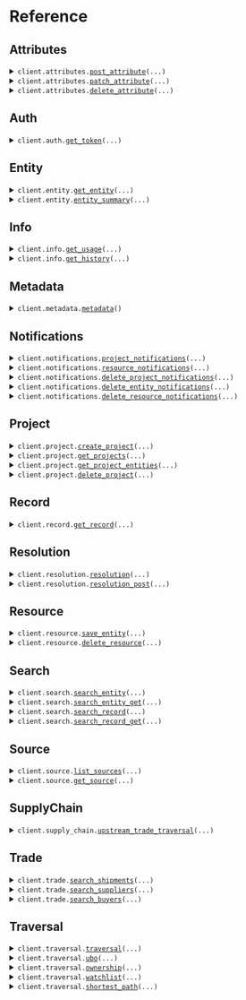 # Reference
## Attributes
<details><summary><code>client.attributes.<a href="src/sayari/attributes/client.py">post_attribute</a>(...)</code></summary>
<dl>
<dd>

#### 📝 Description

<dl>
<dd>

<dl>
<dd>

<Warning>This endpoint is in beta and is subject to change. It is provided for early access and testing purposes only.</Warning> Adds a new Attribute
</dd>
</dl>
</dd>
</dl>

#### 🔌 Usage

<dl>
<dd>

<dl>
<dd>

```python
from sayari import Sayari
from sayari.attributes import AddAttribute

client = Sayari(
    client_id="YOUR_CLIENT_ID",
    client_secret="YOUR_CLIENT_SECRET",
)
client.attributes.post_attribute(
    request=AddAttribute(
        entity="zq04axX2dLn9tE6W6Q8Qhg",
        type="address",
        value={
            "street1": "1600 Pennsylvania Avenue NW",
            "city": "Washington DC",
            "state": "Washington DC",
            "postalCode": "20500",
            "country": "US",
        },
        to_date="2024-04-30",
        from_date="2024-01-01",
        date="2024-02-15",
    ),
)

```
</dd>
</dl>
</dd>
</dl>

#### ⚙️ Parameters

<dl>
<dd>

<dl>
<dd>

**request:** `AddAttribute` 
    
</dd>
</dl>

<dl>
<dd>

**request_options:** `typing.Optional[RequestOptions]` — Request-specific configuration.
    
</dd>
</dl>
</dd>
</dl>


</dd>
</dl>
</details>

<details><summary><code>client.attributes.<a href="src/sayari/attributes/client.py">patch_attribute</a>(...)</code></summary>
<dl>
<dd>

#### 📝 Description

<dl>
<dd>

<dl>
<dd>

<Warning>This endpoint is in beta and is subject to change. It is provided for early access and testing purposes only.</Warning> Updates an existing Attribute
</dd>
</dl>
</dd>
</dl>

#### 🔌 Usage

<dl>
<dd>

<dl>
<dd>

```python
from sayari import Sayari
from sayari.attributes import UpdateAttribute

client = Sayari(
    client_id="YOUR_CLIENT_ID",
    client_secret="YOUR_CLIENT_SECRET",
)
client.attributes.patch_attribute(
    attribute_id="enEwNGF4WDJkTG45dEU2VzZROFFoZ3xhZGRyZXNzfDBwbEVCMHxVNzhzN21yOUVFTThIZ3pwREM3UDFB",
    request=UpdateAttribute(
        value={
            "street1": "1600 Pennsylvania Avenue NW",
            "city": "Washington DC",
            "state": "Washington DC",
            "postalCode": "20500",
            "country": "US",
        },
        to_date="2024-04-30",
        from_date="2024-01-01",
        date="2024-02-15",
    ),
)

```
</dd>
</dl>
</dd>
</dl>

#### ⚙️ Parameters

<dl>
<dd>

<dl>
<dd>

**attribute_id:** `str` 
    
</dd>
</dl>

<dl>
<dd>

**request:** `UpdateAttribute` 
    
</dd>
</dl>

<dl>
<dd>

**request_options:** `typing.Optional[RequestOptions]` — Request-specific configuration.
    
</dd>
</dl>
</dd>
</dl>


</dd>
</dl>
</details>

<details><summary><code>client.attributes.<a href="src/sayari/attributes/client.py">delete_attribute</a>(...)</code></summary>
<dl>
<dd>

#### 📝 Description

<dl>
<dd>

<dl>
<dd>

<Warning>This endpoint is in beta and is subject to change. It is provided for early access and testing purposes only.</Warning> Delete an existing Attribute
</dd>
</dl>
</dd>
</dl>

#### 🔌 Usage

<dl>
<dd>

<dl>
<dd>

```python
from sayari import Sayari

client = Sayari(
    client_id="YOUR_CLIENT_ID",
    client_secret="YOUR_CLIENT_SECRET",
)
client.attributes.delete_attribute(
    attribute_id="enEwNGF4WDJkTG45dEU2VzZROFFoZ3xhZGRyZXNzfDBwbEVCMHxVNzhzN21yOUVFTThIZ3pwREM3UDFB",
)

```
</dd>
</dl>
</dd>
</dl>

#### ⚙️ Parameters

<dl>
<dd>

<dl>
<dd>

**attribute_id:** `str` 
    
</dd>
</dl>

<dl>
<dd>

**request_options:** `typing.Optional[RequestOptions]` — Request-specific configuration.
    
</dd>
</dl>
</dd>
</dl>


</dd>
</dl>
</details>

## Auth
<details><summary><code>client.auth.<a href="src/sayari/auth/client.py">get_token</a>(...)</code></summary>
<dl>
<dd>

#### 📝 Description

<dl>
<dd>

<dl>
<dd>

Hit the auth endpoint to get a bearer token
</dd>
</dl>
</dd>
</dl>

#### 🔌 Usage

<dl>
<dd>

<dl>
<dd>

```python
from sayari import Sayari

client = Sayari(
    client_id="YOUR_CLIENT_ID",
    client_secret="YOUR_CLIENT_SECRET",
)
client.auth.get_token(
    client_id="your client_id here",
    client_secret="your client_secret here",
)

```
</dd>
</dl>
</dd>
</dl>

#### ⚙️ Parameters

<dl>
<dd>

<dl>
<dd>

**client_id:** `str` 
    
</dd>
</dl>

<dl>
<dd>

**client_secret:** `str` 
    
</dd>
</dl>

<dl>
<dd>

**request_options:** `typing.Optional[RequestOptions]` — Request-specific configuration.
    
</dd>
</dl>
</dd>
</dl>


</dd>
</dl>
</details>

## Entity
<details><summary><code>client.entity.<a href="src/sayari/entity/client.py">get_entity</a>(...)</code></summary>
<dl>
<dd>

#### 📝 Description

<dl>
<dd>

<dl>
<dd>

Retrieve an entity from the database based on the ID
</dd>
</dl>
</dd>
</dl>

#### 🔌 Usage

<dl>
<dd>

<dl>
<dd>

```python
from sayari import Sayari

client = Sayari(
    client_id="YOUR_CLIENT_ID",
    client_secret="YOUR_CLIENT_SECRET",
)
client.entity.get_entity(
    id="mGq1lpuqKssNWTjIokuPeA",
    attributes_name_limit=1,
    attributes_address_limit=1,
    attributes_country_limit=1,
    attributes_additional_information_limit=1,
    attributes_business_purpose_limit=1,
    attributes_company_type_limit=1,
    attributes_identifier_limit=1,
    attributes_status_limit=1,
    relationships_limit=1,
    possibly_same_as_limit=1,
    referenced_by_limit=1,
)

```
</dd>
</dl>
</dd>
</dl>

#### ⚙️ Parameters

<dl>
<dd>

<dl>
<dd>

**id:** `str` — Unique identifier of the entity
    
</dd>
</dl>

<dl>
<dd>

**attributes_additional_information_next:** `typing.Optional[str]` — The pagination token for the next page of attribute `additional_information`.
    
</dd>
</dl>

<dl>
<dd>

**attributes_additional_information_prev:** `typing.Optional[str]` — The pagination token for the previous page of attribute `additional_information`.
    
</dd>
</dl>

<dl>
<dd>

**attributes_additional_information_limit:** `typing.Optional[int]` — Limit total values returned for attribute `additional_information`. Defaults to 100.
    
</dd>
</dl>

<dl>
<dd>

**attributes_address_next:** `typing.Optional[str]` — The pagination token for the next page of attribute `address`.
    
</dd>
</dl>

<dl>
<dd>

**attributes_address_prev:** `typing.Optional[str]` — The pagination token for the previous page of attribute `address`.
    
</dd>
</dl>

<dl>
<dd>

**attributes_address_limit:** `typing.Optional[int]` — Limit total values returned for attribute `address`. Defaults to 100.
    
</dd>
</dl>

<dl>
<dd>

**attributes_business_purpose_next:** `typing.Optional[str]` — The pagination token for the next page of attribute `business_purpose`.
    
</dd>
</dl>

<dl>
<dd>

**attributes_business_purpose_prev:** `typing.Optional[str]` — The pagination token for the previous page of attribute `business_purpose`.
    
</dd>
</dl>

<dl>
<dd>

**attributes_business_purpose_limit:** `typing.Optional[int]` — Limit total values returned for attribute `business_purpose`. Defaults to 100.
    
</dd>
</dl>

<dl>
<dd>

**attributes_company_type_next:** `typing.Optional[str]` — The pagination token for the next page of attribute `company_type`.
    
</dd>
</dl>

<dl>
<dd>

**attributes_company_type_prev:** `typing.Optional[str]` — The pagination token for the previous page of attribute `company_type`.
    
</dd>
</dl>

<dl>
<dd>

**attributes_company_type_limit:** `typing.Optional[int]` — Limit total values returned for attribute `company_type`. Defaults to 100.
    
</dd>
</dl>

<dl>
<dd>

**attributes_country_next:** `typing.Optional[str]` — The pagination token for the next page of attribute `country`.
    
</dd>
</dl>

<dl>
<dd>

**attributes_country_prev:** `typing.Optional[str]` — The pagination token for the previous page of attribute `country`.
    
</dd>
</dl>

<dl>
<dd>

**attributes_country_limit:** `typing.Optional[int]` — Limit total values returned for attribute `country`. Defaults to 100.
    
</dd>
</dl>

<dl>
<dd>

**attributes_identifier_next:** `typing.Optional[str]` — The pagination token for the next page of attribute `identifier`.
    
</dd>
</dl>

<dl>
<dd>

**attributes_identifier_prev:** `typing.Optional[str]` — The pagination token for the previous page of attribute `identifier`.
    
</dd>
</dl>

<dl>
<dd>

**attributes_identifier_limit:** `typing.Optional[int]` — Limit total values returned for attribute `identifier`. Defaults to 100.
    
</dd>
</dl>

<dl>
<dd>

**attributes_name_next:** `typing.Optional[str]` — The pagination token for the next page of attribute `name`.
    
</dd>
</dl>

<dl>
<dd>

**attributes_name_prev:** `typing.Optional[str]` — The pagination token for the previous page of attribute `name`.
    
</dd>
</dl>

<dl>
<dd>

**attributes_name_limit:** `typing.Optional[int]` — Limit total values returned for attribute `name`. Defaults to 100.
    
</dd>
</dl>

<dl>
<dd>

**attributes_status_next:** `typing.Optional[str]` — The pagination token for the next page of attribute `status`.
    
</dd>
</dl>

<dl>
<dd>

**attributes_status_prev:** `typing.Optional[str]` — The pagination token for the previous page of attribute `status`.
    
</dd>
</dl>

<dl>
<dd>

**attributes_status_limit:** `typing.Optional[int]` — Limit total values returned for attribute `status`. Defaults to 100.
    
</dd>
</dl>

<dl>
<dd>

**relationships_next:** `typing.Optional[str]` — The pagination token for the next page of relationship results
    
</dd>
</dl>

<dl>
<dd>

**relationships_prev:** `typing.Optional[str]` — The pagination token for the previous page of relationship results
    
</dd>
</dl>

<dl>
<dd>

**relationships_limit:** `typing.Optional[int]` — Limit total relationship values. Defaults to 50.
    
</dd>
</dl>

<dl>
<dd>

**relationships_type:** `typing.Optional[Relationships]` — Filter relationships to [relationship type](/sayari-library/ontology/relationships), e.g. director_of or has_shareholder
    
</dd>
</dl>

<dl>
<dd>

**relationships_sort:** `typing.Optional[str]` — Sorts relationships by As Of date or Shareholder percentage, e.g. date or -shares
    
</dd>
</dl>

<dl>
<dd>

**relationships_start_date:** `typing.Optional[dt.date]` — Filters relationships to after a date
    
</dd>
</dl>

<dl>
<dd>

**relationships_end_date:** `typing.Optional[dt.date]` — Filters relationships to before a date
    
</dd>
</dl>

<dl>
<dd>

**relationships_min_shares:** `typing.Optional[int]` — Filters relationships to greater than or equal to a Shareholder percentage
    
</dd>
</dl>

<dl>
<dd>

**relationships_country:** `typing.Optional[typing.Union[Country, typing.Sequence[Country]]]` — Filters relationships to a list of [countries](/sayari-library/ontology/enumerated-types#country)
    
</dd>
</dl>

<dl>
<dd>

**relationships_arrival_country:** `typing.Optional[typing.Union[Country, typing.Sequence[Country]]]` — Filters shipment relationships to a list of arrival [countries](/sayari-library/ontology/enumerated-types#country)
    
</dd>
</dl>

<dl>
<dd>

**relationships_arrival_state:** `typing.Optional[str]` — Filters shipment relationships to an arrival state
    
</dd>
</dl>

<dl>
<dd>

**relationships_arrival_city:** `typing.Optional[str]` — Filters shipment relationships to an arrival city
    
</dd>
</dl>

<dl>
<dd>

**relationships_departure_country:** `typing.Optional[typing.Union[Country, typing.Sequence[Country]]]` — Filters shipment relationships to a list of departure [countries](/sayari-library/ontology/enumerated-types#country)
    
</dd>
</dl>

<dl>
<dd>

**relationships_departure_state:** `typing.Optional[str]` — Filters shipment relationships to a departure state
    
</dd>
</dl>

<dl>
<dd>

**relationships_departure_city:** `typing.Optional[str]` — Filters shipment relationships to a departure city
    
</dd>
</dl>

<dl>
<dd>

**relationships_partner_name:** `typing.Optional[str]` — Filters shipment relationships to a trade partner name
    
</dd>
</dl>

<dl>
<dd>

**relationships_partner_risk:** `typing.Optional[typing.Union[Risk, typing.Sequence[Risk]]]` — Filters shipment relationships to a trade partner [risk tag](/sayari-library/ontology/enumerated-types#tag)
    
</dd>
</dl>

<dl>
<dd>

**relationships_hs_code:** `typing.Optional[str]` — Filters shipment relationships to an HS code
    
</dd>
</dl>

<dl>
<dd>

**possibly_same_as_next:** `typing.Optional[str]` — The pagination token for the next page of possibly same entities.
    
</dd>
</dl>

<dl>
<dd>

**possibly_same_as_prev:** `typing.Optional[str]` — The pagination token for the previous page of possibly same entities.
    
</dd>
</dl>

<dl>
<dd>

**possibly_same_as_limit:** `typing.Optional[int]` — Limit total possibly same as entities. Defaults to 100.
    
</dd>
</dl>

<dl>
<dd>

**referenced_by_next:** `typing.Optional[str]` — The pagination token for the next page of the entity's referencing records
    
</dd>
</dl>

<dl>
<dd>

**referenced_by_prev:** `typing.Optional[str]` — The pagination token for the previous page of the entity's referencing records
    
</dd>
</dl>

<dl>
<dd>

**referenced_by_limit:** `typing.Optional[int]` — Limit totals values returned for entity's referencing records. Defaults to 100.
    
</dd>
</dl>

<dl>
<dd>

**request_options:** `typing.Optional[RequestOptions]` — Request-specific configuration.
    
</dd>
</dl>
</dd>
</dl>


</dd>
</dl>
</details>

<details><summary><code>client.entity.<a href="src/sayari/entity/client.py">entity_summary</a>(...)</code></summary>
<dl>
<dd>

#### 📝 Description

<dl>
<dd>

<dl>
<dd>

The Entity Summary endpoint returns a smaller entity payload
</dd>
</dl>
</dd>
</dl>

#### 🔌 Usage

<dl>
<dd>

<dl>
<dd>

```python
from sayari import Sayari

client = Sayari(
    client_id="YOUR_CLIENT_ID",
    client_secret="YOUR_CLIENT_SECRET",
)
client.entity.entity_summary(
    id="mGq1lpuqKssNWTjIokuPeA",
)

```
</dd>
</dl>
</dd>
</dl>

#### ⚙️ Parameters

<dl>
<dd>

<dl>
<dd>

**id:** `str` — Unique identifier of the entity
    
</dd>
</dl>

<dl>
<dd>

**request_options:** `typing.Optional[RequestOptions]` — Request-specific configuration.
    
</dd>
</dl>
</dd>
</dl>


</dd>
</dl>
</details>

## Info
<details><summary><code>client.info.<a href="src/sayari/info/client.py">get_usage</a>(...)</code></summary>
<dl>
<dd>

#### 📝 Description

<dl>
<dd>

<dl>
<dd>

The usage endpoint provides a simple interface to retrieve information on usage made by your API account. This includes both views per API path and credits consumed. The time period for the usage query is also specified in the response and whether or not this includes total usage.
</dd>
</dl>
</dd>
</dl>

#### 🔌 Usage

<dl>
<dd>

<dl>
<dd>

```python
import datetime

from sayari import Sayari

client = Sayari(
    client_id="YOUR_CLIENT_ID",
    client_secret="YOUR_CLIENT_SECRET",
)
client.info.get_usage(
    from_=datetime.date.fromisoformat(
        "2023-01-15",
    ),
    to=datetime.date.fromisoformat(
        "2023-01-15",
    ),
)

```
</dd>
</dl>
</dd>
</dl>

#### ⚙️ Parameters

<dl>
<dd>

<dl>
<dd>

**from_:** `typing.Optional[dt.date]` — An ISO 8601 encoded date string indicating the starting time period to obtain usage stats. In the format YYYY-MM-DD
    
</dd>
</dl>

<dl>
<dd>

**to:** `typing.Optional[dt.date]` — An ISO 8601 encoded date string indicating the ending time period to obtain usage stats. In the format YYYY-MM-DD
    
</dd>
</dl>

<dl>
<dd>

**request_options:** `typing.Optional[RequestOptions]` — Request-specific configuration.
    
</dd>
</dl>
</dd>
</dl>


</dd>
</dl>
</details>

<details><summary><code>client.info.<a href="src/sayari/info/client.py">get_history</a>(...)</code></summary>
<dl>
<dd>

#### 📝 Description

<dl>
<dd>

<dl>
<dd>

The history endpoint return a user's event history.
</dd>
</dl>
</dd>
</dl>

#### 🔌 Usage

<dl>
<dd>

<dl>
<dd>

```python
import datetime

from sayari import Sayari

client = Sayari(
    client_id="YOUR_CLIENT_ID",
    client_secret="YOUR_CLIENT_SECRET",
)
client.info.get_history(
    events="string",
    from_=datetime.date.fromisoformat(
        "2023-01-15",
    ),
    to=datetime.date.fromisoformat(
        "2023-01-15",
    ),
    size=1,
    token="string",
)

```
</dd>
</dl>
</dd>
</dl>

#### ⚙️ Parameters

<dl>
<dd>

<dl>
<dd>

**events:** `typing.Optional[typing.Union[str, typing.Sequence[str]]]` — The type of events to filter on.
    
</dd>
</dl>

<dl>
<dd>

**from_:** `typing.Optional[dt.date]` — An ISO 8601 encoded date string indicating the starting time period for the events. In the format YYYY-MM-DD
    
</dd>
</dl>

<dl>
<dd>

**to:** `typing.Optional[dt.date]` — An ISO 8601 encoded date string indicating the ending time period for the events. In the format YYYY-MM-DD
    
</dd>
</dl>

<dl>
<dd>

**size:** `typing.Optional[int]` — Size to limit number of events returned
    
</dd>
</dl>

<dl>
<dd>

**token:** `typing.Optional[str]` — Pagination token to retrieve the next page of results
    
</dd>
</dl>

<dl>
<dd>

**request_options:** `typing.Optional[RequestOptions]` — Request-specific configuration.
    
</dd>
</dl>
</dd>
</dl>


</dd>
</dl>
</details>

## Metadata
<details><summary><code>client.metadata.<a href="src/sayari/metadata/client.py">metadata</a>()</code></summary>
<dl>
<dd>

#### 📝 Description

<dl>
<dd>

<dl>
<dd>

Get metadta about the api, both its versions, which releases are present, and the identity of the authenticated user.
</dd>
</dl>
</dd>
</dl>

#### 🔌 Usage

<dl>
<dd>

<dl>
<dd>

```python
from sayari import Sayari

client = Sayari(
    client_id="YOUR_CLIENT_ID",
    client_secret="YOUR_CLIENT_SECRET",
)
client.metadata.metadata()

```
</dd>
</dl>
</dd>
</dl>

#### ⚙️ Parameters

<dl>
<dd>

<dl>
<dd>

**request_options:** `typing.Optional[RequestOptions]` — Request-specific configuration.
    
</dd>
</dl>
</dd>
</dl>


</dd>
</dl>
</details>

## Notifications
<details><summary><code>client.notifications.<a href="src/sayari/notifications/client.py">project_notifications</a>(...)</code></summary>
<dl>
<dd>

#### 📝 Description

<dl>
<dd>

<dl>
<dd>

<Warning>This endpoint is in beta and is subject to change. It is provided for early access and testing purposes only.</Warning> The Project Notifications endpoint returns a list of notifications on all entities saved to a project.
</dd>
</dl>
</dd>
</dl>

#### 🔌 Usage

<dl>
<dd>

<dl>
<dd>

```python
from sayari import Sayari

client = Sayari(
    client_id="YOUR_CLIENT_ID",
    client_secret="YOUR_CLIENT_SECRET",
)
client.notifications.project_notifications(
    id="0oZnoG",
    limit=20,
    sort="-date",
)

```
</dd>
</dl>
</dd>
</dl>

#### ⚙️ Parameters

<dl>
<dd>

<dl>
<dd>

**id:** `str` — Unique identifier of the project
    
</dd>
</dl>

<dl>
<dd>

**limit:** `typing.Optional[int]` — Limit total notifications in the response. Defaults to 100.
    
</dd>
</dl>

<dl>
<dd>

**offset:** `typing.Optional[int]` — Offset which notifications are returned. Defaults to 0.
    
</dd>
</dl>

<dl>
<dd>

**sort:** `typing.Optional[NotificationsSortField]` 
    
</dd>
</dl>

<dl>
<dd>

**request_options:** `typing.Optional[RequestOptions]` — Request-specific configuration.
    
</dd>
</dl>
</dd>
</dl>


</dd>
</dl>
</details>

<details><summary><code>client.notifications.<a href="src/sayari/notifications/client.py">resource_notifications</a>(...)</code></summary>
<dl>
<dd>

#### 📝 Description

<dl>
<dd>

<dl>
<dd>

<Warning>This endpoint is in beta and is subject to change. It is provided for early access and testing purposes only.</Warning> The Resource Notifications endpoint returns a list of notifications for a saved entity.
</dd>
</dl>
</dd>
</dl>

#### 🔌 Usage

<dl>
<dd>

<dl>
<dd>

```python
from sayari import Sayari

client = Sayari(
    client_id="YOUR_CLIENT_ID",
    client_secret="YOUR_CLIENT_SECRET",
)
client.notifications.resource_notifications(
    id="03ePyj",
    limit=20,
)

```
</dd>
</dl>
</dd>
</dl>

#### ⚙️ Parameters

<dl>
<dd>

<dl>
<dd>

**id:** `str` — Unique identifier of the resource
    
</dd>
</dl>

<dl>
<dd>

**limit:** `typing.Optional[int]` — Limit total notifications in the response. Defaults to 100.
    
</dd>
</dl>

<dl>
<dd>

**offset:** `typing.Optional[int]` — Offset which notifications are returned. Defaults to 0.
    
</dd>
</dl>

<dl>
<dd>

**request_options:** `typing.Optional[RequestOptions]` — Request-specific configuration.
    
</dd>
</dl>
</dd>
</dl>


</dd>
</dl>
</details>

<details><summary><code>client.notifications.<a href="src/sayari/notifications/client.py">delete_project_notifications</a>(...)</code></summary>
<dl>
<dd>

#### 📝 Description

<dl>
<dd>

<dl>
<dd>

Deletes all notifications from a project.
</dd>
</dl>
</dd>
</dl>

#### 🔌 Usage

<dl>
<dd>

<dl>
<dd>

```python
from sayari import Sayari

client = Sayari(
    client_id="YOUR_CLIENT_ID",
    client_secret="YOUR_CLIENT_SECRET",
)
client.notifications.delete_project_notifications(
    project_id="YWmNKV",
)

```
</dd>
</dl>
</dd>
</dl>

#### ⚙️ Parameters

<dl>
<dd>

<dl>
<dd>

**project_id:** `str` 
    
</dd>
</dl>

<dl>
<dd>

**request_options:** `typing.Optional[RequestOptions]` — Request-specific configuration.
    
</dd>
</dl>
</dd>
</dl>


</dd>
</dl>
</details>

<details><summary><code>client.notifications.<a href="src/sayari/notifications/client.py">delete_entity_notifications</a>(...)</code></summary>
<dl>
<dd>

#### 📝 Description

<dl>
<dd>

<dl>
<dd>

Deletes notifications for saved resources of an entity.
</dd>
</dl>
</dd>
</dl>

#### 🔌 Usage

<dl>
<dd>

<dl>
<dd>

```python
from sayari import Sayari

client = Sayari(
    client_id="YOUR_CLIENT_ID",
    client_secret="YOUR_CLIENT_SECRET",
)
client.notifications.delete_entity_notifications(
    entity_id="N0xLDy4wcud-M1ZtwdsvRA",
)

```
</dd>
</dl>
</dd>
</dl>

#### ⚙️ Parameters

<dl>
<dd>

<dl>
<dd>

**entity_id:** `str` 
    
</dd>
</dl>

<dl>
<dd>

**request_options:** `typing.Optional[RequestOptions]` — Request-specific configuration.
    
</dd>
</dl>
</dd>
</dl>


</dd>
</dl>
</details>

<details><summary><code>client.notifications.<a href="src/sayari/notifications/client.py">delete_resource_notifications</a>(...)</code></summary>
<dl>
<dd>

#### 📝 Description

<dl>
<dd>

<dl>
<dd>

Deletes notifications for a saved resource.
</dd>
</dl>
</dd>
</dl>

#### 🔌 Usage

<dl>
<dd>

<dl>
<dd>

```python
from sayari import Sayari

client = Sayari(
    client_id="YOUR_CLIENT_ID",
    client_secret="YOUR_CLIENT_SECRET",
)
client.notifications.delete_resource_notifications(
    resource_id="oGxxqG",
)

```
</dd>
</dl>
</dd>
</dl>

#### ⚙️ Parameters

<dl>
<dd>

<dl>
<dd>

**resource_id:** `str` 
    
</dd>
</dl>

<dl>
<dd>

**request_options:** `typing.Optional[RequestOptions]` — Request-specific configuration.
    
</dd>
</dl>
</dd>
</dl>


</dd>
</dl>
</details>

## Project
<details><summary><code>client.project.<a href="src/sayari/project/client.py">create_project</a>(...)</code></summary>
<dl>
<dd>

#### 📝 Description

<dl>
<dd>

<dl>
<dd>

<Warning>This endpoint is in beta and is subject to change. It is provided for early access and testing purposes only.</Warning> Create a new project.
</dd>
</dl>
</dd>
</dl>

#### 🔌 Usage

<dl>
<dd>

<dl>
<dd>

```python
from sayari import Sayari
from sayari.project import CreateProjectRequest

client = Sayari(
    client_id="YOUR_CLIENT_ID",
    client_secret="YOUR_CLIENT_SECRET",
)
client.project.create_project(
    request=CreateProjectRequest(
        label="Project Alpha",
    ),
)

```
</dd>
</dl>
</dd>
</dl>

#### ⚙️ Parameters

<dl>
<dd>

<dl>
<dd>

**request:** `CreateProjectRequest` 
    
</dd>
</dl>

<dl>
<dd>

**request_options:** `typing.Optional[RequestOptions]` — Request-specific configuration.
    
</dd>
</dl>
</dd>
</dl>


</dd>
</dl>
</details>

<details><summary><code>client.project.<a href="src/sayari/project/client.py">get_projects</a>(...)</code></summary>
<dl>
<dd>

#### 📝 Description

<dl>
<dd>

<dl>
<dd>

<Warning>This endpoint is in beta and is subject to change. It is provided for early access and testing purposes only.</Warning> Retrieve a list of projects including upload progress info.
</dd>
</dl>
</dd>
</dl>

#### 🔌 Usage

<dl>
<dd>

<dl>
<dd>

```python
from sayari import Sayari

client = Sayari(
    client_id="YOUR_CLIENT_ID",
    client_secret="YOUR_CLIENT_SECRET",
)
client.project.get_projects(
    archived=True,
    limit=5,
)

```
</dd>
</dl>
</dd>
</dl>

#### ⚙️ Parameters

<dl>
<dd>

<dl>
<dd>

**next:** `typing.Optional[str]` — The pagination token for the next page of projects.
    
</dd>
</dl>

<dl>
<dd>

**prev:** `typing.Optional[str]` — The pagination token for the previous page of projects.
    
</dd>
</dl>

<dl>
<dd>

**limit:** `typing.Optional[int]` — Limit total values returned for projects. Defaults to 100. Max 100.
    
</dd>
</dl>

<dl>
<dd>

**archived:** `typing.Optional[bool]` — Toggle between projects that have been archived (true) or not (false). Defaults to false.
    
</dd>
</dl>

<dl>
<dd>

**request_options:** `typing.Optional[RequestOptions]` — Request-specific configuration.
    
</dd>
</dl>
</dd>
</dl>


</dd>
</dl>
</details>

<details><summary><code>client.project.<a href="src/sayari/project/client.py">get_project_entities</a>(...)</code></summary>
<dl>
<dd>

#### 📝 Description

<dl>
<dd>

<dl>
<dd>

<Warning>This endpoint is in beta and is subject to change. It is provided for early access and testing purposes only.</Warning> Retrieve a list of entities in a project.
</dd>
</dl>
</dd>
</dl>

#### 🔌 Usage

<dl>
<dd>

<dl>
<dd>

```python
from sayari import Sayari

client = Sayari(
    client_id="YOUR_CLIENT_ID",
    client_secret="YOUR_CLIENT_SECRET",
)
client.project.get_project_entities(
    id="gPq6EY",
    accept="application/json",
)

```
</dd>
</dl>
</dd>
</dl>

#### ⚙️ Parameters

<dl>
<dd>

<dl>
<dd>

**id:** `str` — The project identifier.
    
</dd>
</dl>

<dl>
<dd>

**accept:** `GetProjectEntitiesAcceptHeader` — The response format. Defaults to application/json.
    
</dd>
</dl>

<dl>
<dd>

**next:** `typing.Optional[str]` — The pagination token for the next page of entities.
    
</dd>
</dl>

<dl>
<dd>

**prev:** `typing.Optional[str]` — The pagination token for the previous page of entities.
    
</dd>
</dl>

<dl>
<dd>

**limit:** `typing.Optional[int]` — Limit total entities returned. Defaults to 1,000. Max 10,000.
    
</dd>
</dl>

<dl>
<dd>

**entity_types:** `typing.Optional[typing.Union[Entities, typing.Sequence[Entities]]]` — Only return entities of the specified [entity type(s)](/sayari-library/ontology/entities). Defaults to all types.
    
</dd>
</dl>

<dl>
<dd>

**geo_facets:** `typing.Optional[bool]` — Whether to include geo facets in the response. Defaults to false.
    
</dd>
</dl>

<dl>
<dd>

**hs_codes:** `typing.Optional[typing.Union[str, typing.Sequence[str]]]` — Only return entities with the specified HS code(s).
    
</dd>
</dl>

<dl>
<dd>

**received_hs_codes:** `typing.Optional[typing.Union[str, typing.Sequence[str]]]` — Only return entities that received the specified HS code(s).
    
</dd>
</dl>

<dl>
<dd>

**shipped_hs_codes:** `typing.Optional[typing.Union[str, typing.Sequence[str]]]` — Only return entities that shipped the specified HS code(s).
    
</dd>
</dl>

<dl>
<dd>

**combined_hs_codes:** `typing.Optional[typing.Union[str, typing.Sequence[str]]]` — Only return entities that have shipped or received the specified HS code(s).
    
</dd>
</dl>

<dl>
<dd>

**translation:** `typing.Optional[str]` — The language code to translate the entity labels to. Defaults to the user's preferred language.
    
</dd>
</dl>

<dl>
<dd>

**sort:** `typing.Optional[SortField]` 
    
</dd>
</dl>

<dl>
<dd>

**filters:** `typing.Optional[
    typing.Union[ProjectEntitiesFilter, typing.Sequence[ProjectEntitiesFilter]]
]` — Filter for entities in a project. The format is `field=value`, where the equal sign is encoded as `%3D`. Supported fields are as follows
    
</dd>
</dl>

<dl>
<dd>

**aggregations:** `typing.Optional[
    typing.Union[
        ProjectEntitiesAggsDefinition,
        typing.Sequence[ProjectEntitiesAggsDefinition],
    ]
]` — Aggregations that should be returned for entities in the project.
    
</dd>
</dl>

<dl>
<dd>

**request_options:** `typing.Optional[RequestOptions]` — Request-specific configuration.
    
</dd>
</dl>
</dd>
</dl>


</dd>
</dl>
</details>

<details><summary><code>client.project.<a href="src/sayari/project/client.py">delete_project</a>(...)</code></summary>
<dl>
<dd>

#### 📝 Description

<dl>
<dd>

<dl>
<dd>

Deletes an existing project.
</dd>
</dl>
</dd>
</dl>

#### 🔌 Usage

<dl>
<dd>

<dl>
<dd>

```python
from sayari import Sayari

client = Sayari(
    client_id="YOUR_CLIENT_ID",
    client_secret="YOUR_CLIENT_SECRET",
)
client.project.delete_project(
    project_id="Gam5qG",
)

```
</dd>
</dl>
</dd>
</dl>

#### ⚙️ Parameters

<dl>
<dd>

<dl>
<dd>

**project_id:** `str` 
    
</dd>
</dl>

<dl>
<dd>

**request_options:** `typing.Optional[RequestOptions]` — Request-specific configuration.
    
</dd>
</dl>
</dd>
</dl>


</dd>
</dl>
</details>

## Record
<details><summary><code>client.record.<a href="src/sayari/record/client.py">get_record</a>(...)</code></summary>
<dl>
<dd>

#### 📝 Description

<dl>
<dd>

<dl>
<dd>

Retrieve a record from the database based on the ID
</dd>
</dl>
</dd>
</dl>

#### 🔌 Usage

<dl>
<dd>

<dl>
<dd>

```python
from sayari import Sayari

client = Sayari(
    client_id="YOUR_CLIENT_ID",
    client_secret="YOUR_CLIENT_SECRET",
)
client.record.get_record(
    id="74cf0fc2a62f9c8f4e88f8a0b3ffcca4%2FF0000110%2F1682970471254",
)

```
</dd>
</dl>
</dd>
</dl>

#### ⚙️ Parameters

<dl>
<dd>

<dl>
<dd>

**id:** `str` — The unique identifier for a record in the database
    
</dd>
</dl>

<dl>
<dd>

**references_limit:** `typing.Optional[int]` — A limit on the number of references to be returned. Defaults to 100.
    
</dd>
</dl>

<dl>
<dd>

**references_offset:** `typing.Optional[int]` — Number of references to skip before returning response. Defaults to 0.
    
</dd>
</dl>

<dl>
<dd>

**request_options:** `typing.Optional[RequestOptions]` — Request-specific configuration.
    
</dd>
</dl>
</dd>
</dl>


</dd>
</dl>
</details>

## Resolution
<details><summary><code>client.resolution.<a href="src/sayari/resolution/client.py">resolution</a>(...)</code></summary>
<dl>
<dd>

#### 📝 Description

<dl>
<dd>

<dl>
<dd>

The resolution endpoints allow users to search for matching entities against a provided list of attributes. The endpoint is similar to the search endpoint, except it's tuned to only return the best match so the client doesn't need to do as much or any post-processing work to filter down results.
</dd>
</dl>
</dd>
</dl>

#### 🔌 Usage

<dl>
<dd>

<dl>
<dd>

```python
from sayari import Sayari

client = Sayari(
    client_id="YOUR_CLIENT_ID",
    client_secret="YOUR_CLIENT_SECRET",
)
client.resolution.resolution(
    name="Oleg Deripaska",
    country="RUS",
)

```
</dd>
</dl>
</dd>
</dl>

#### ⚙️ Parameters

<dl>
<dd>

<dl>
<dd>

**limit:** `typing.Optional[int]` — A limit on the number of objects to be returned with a range between 1 and 10 inclusive. Defaults to 10.
    
</dd>
</dl>

<dl>
<dd>

**offset:** `typing.Optional[int]` — Number of results to skip before returning response. Defaults to 0.
    
</dd>
</dl>

<dl>
<dd>

**name:** `typing.Optional[typing.Union[str, typing.Sequence[str]]]` — Entity name
    
</dd>
</dl>

<dl>
<dd>

**address:** `typing.Optional[typing.Union[str, typing.Sequence[str]]]` — Entity address. For optimal matching results, it's recommended to concatenate the full address string (street, city, state, postal code).
    
</dd>
</dl>

<dl>
<dd>

**city:** `typing.Optional[typing.Union[str, typing.Sequence[str]]]` — Entity city that contains the provided city name.
    
</dd>
</dl>

<dl>
<dd>

**state:** `typing.Optional[typing.Union[str, typing.Sequence[str]]]` — Entity state that contains the provided state name.
    
</dd>
</dl>

<dl>
<dd>

**country:** `typing.Optional[typing.Union[Country, typing.Sequence[Country]]]` — Entity country - must be ISO (3166) Trigram i.e., `USA`. See complete list [here](/sayari-library/ontology/enumerated-types#country)
    
</dd>
</dl>

<dl>
<dd>

**identifier:** `typing.Optional[
    typing.Union[BothIdentifierTypes, typing.Sequence[BothIdentifierTypes]]
]` — Entity identifier. Can be from either the [Identifier Type](/sayari-library/ontology/enumerated-types#identifier-type) or [Weak Identifier Type](/sayari-library/ontology/enumerated-types#weak-identifier-type) enums.
    
</dd>
</dl>

<dl>
<dd>

**date_of_birth:** `typing.Optional[typing.Union[str, typing.Sequence[str]]]` — Entity date of birth
    
</dd>
</dl>

<dl>
<dd>

**contact:** `typing.Optional[typing.Union[str, typing.Sequence[str]]]` — Entity contact
    
</dd>
</dl>

<dl>
<dd>

**type:** `typing.Optional[typing.Union[Entities, typing.Sequence[Entities]]]` — [Entity type](/sayari-library/ontology/entities). If multiple values are passed for any field, the endpoint will match entities with ANY of the values.
    
</dd>
</dl>

<dl>
<dd>

**profile:** `typing.Optional[ProfileEnum]` — Specifies the search algorithm to use. `corporate` (default) is optimized for accurate entity attribute matching, ideal for business verification. `suppliers` is tailored for matching entities with trade data, suitable for supply chain use cases. `search` mimics /search/entity behavior, best for name-only matches.
    
</dd>
</dl>

<dl>
<dd>

**name_min_percentage:** `typing.Optional[int]` — Adding this param enables an alternative matching logic. It will set a minimum percentage of tokens needed to match with user input to be considered a "hit". Accepts integers from 0 to 100 inclusive.
    
</dd>
</dl>

<dl>
<dd>

**name_min_tokens:** `typing.Optional[int]` — Adding this param enables an alternative matching logic. It sets the minimum number of matching tokens the resolved hits need to have in common with the user input to be considered a "hit". Accepts non-negative integers.
    
</dd>
</dl>

<dl>
<dd>

**minimum_score_threshold:** `typing.Optional[int]` — Specifies the minimum score required to pass, which controls the strictness of the matching threshold. The default value is 77, and tuned for general use-case accuracy. Increase the value for stricter matching, reduce to loosen.
    
</dd>
</dl>

<dl>
<dd>

**search_fallback:** `typing.Optional[bool]` — Enables a name search fallback when either the corporate or supplier profiles fails to find a match. When invoked, the fallback will make a call similar to /search/entity on name only. By default set to true.
    
</dd>
</dl>

<dl>
<dd>

**cutoff_threshold:** `typing.Optional[int]` — Specifies the window of similar results returned in the match group. Increase for fewer multiple matches, decrease to open the aperture and allow for more matches. Default is .8
    
</dd>
</dl>

<dl>
<dd>

**skip_post_process:** `typing.Optional[bool]` — Bypasses the post-processing setps and re-ranking. Useful for debugging. By default set to false, set to true to enable.
    
</dd>
</dl>

<dl>
<dd>

**request_options:** `typing.Optional[RequestOptions]` — Request-specific configuration.
    
</dd>
</dl>
</dd>
</dl>


</dd>
</dl>
</details>

<details><summary><code>client.resolution.<a href="src/sayari/resolution/client.py">resolution_post</a>(...)</code></summary>
<dl>
<dd>

#### 📝 Description

<dl>
<dd>

<dl>
<dd>

The resolution endpoints allow users to search for matching entities against a provided list of attributes. The endpoint is similar to the search endpoint, except it's tuned to only return the best match so the client doesn't need to do as much or any post-processing work to filter down results.
</dd>
</dl>
</dd>
</dl>

#### 🔌 Usage

<dl>
<dd>

<dl>
<dd>

```python
from sayari import Sayari
from sayari.resolution import ResolutionBody

client = Sayari(
    client_id="YOUR_CLIENT_ID",
    client_secret="YOUR_CLIENT_SECRET",
)
client.resolution.resolution_post(
    limit=1,
    request=ResolutionBody(
        name=["Oleg Deripaska"],
        country=["RUS"],
    ),
)

```
</dd>
</dl>
</dd>
</dl>

#### ⚙️ Parameters

<dl>
<dd>

<dl>
<dd>

**request:** `ResolutionBody` 
    
</dd>
</dl>

<dl>
<dd>

**limit:** `typing.Optional[int]` — A limit on the number of objects to be returned with a range between 1 and 10 inclusive. Defaults to 10.
    
</dd>
</dl>

<dl>
<dd>

**offset:** `typing.Optional[int]` — Number of results to skip before returning response. Defaults to 0.
    
</dd>
</dl>

<dl>
<dd>

**request_options:** `typing.Optional[RequestOptions]` — Request-specific configuration.
    
</dd>
</dl>
</dd>
</dl>


</dd>
</dl>
</details>

## Resource
<details><summary><code>client.resource.<a href="src/sayari/resource/client.py">save_entity</a>(...)</code></summary>
<dl>
<dd>

#### 📝 Description

<dl>
<dd>

<dl>
<dd>

<Warning>This endpoint is in beta and is subject to change. It is provided for early access and testing purposes only.</Warning> Save an entity to a project.
</dd>
</dl>
</dd>
</dl>

#### 🔌 Usage

<dl>
<dd>

<dl>
<dd>

```python
from sayari import Sayari
from sayari.resource import SaveEntityRequest

client = Sayari(
    client_id="YOUR_CLIENT_ID",
    client_secret="YOUR_CLIENT_SECRET",
)
client.resource.save_entity(
    request=SaveEntityRequest(
        type="entity",
        project="GNJbkG",
        entity_id="Zk0qOaM2SSYg_ZhsljykMQ",
        custom_fields={"properties": {"custom_name": "Victoria Beckham"}},
    ),
)

```
</dd>
</dl>
</dd>
</dl>

#### ⚙️ Parameters

<dl>
<dd>

<dl>
<dd>

**request:** `SaveEntityRequest` 
    
</dd>
</dl>

<dl>
<dd>

**request_options:** `typing.Optional[RequestOptions]` — Request-specific configuration.
    
</dd>
</dl>
</dd>
</dl>


</dd>
</dl>
</details>

<details><summary><code>client.resource.<a href="src/sayari/resource/client.py">delete_resource</a>(...)</code></summary>
<dl>
<dd>

#### 📝 Description

<dl>
<dd>

<dl>
<dd>

Deletes an existing saved resource from a project.
</dd>
</dl>
</dd>
</dl>

#### 🔌 Usage

<dl>
<dd>

<dl>
<dd>

```python
from sayari import Sayari

client = Sayari(
    client_id="YOUR_CLIENT_ID",
    client_secret="YOUR_CLIENT_SECRET",
)
client.resource.delete_resource(
    type="entity",
    resource_id="YWmNKV",
)

```
</dd>
</dl>
</dd>
</dl>

#### ⚙️ Parameters

<dl>
<dd>

<dl>
<dd>

**type:** `ResourceType` 
    
</dd>
</dl>

<dl>
<dd>

**resource_id:** `str` 
    
</dd>
</dl>

<dl>
<dd>

**request_options:** `typing.Optional[RequestOptions]` — Request-specific configuration.
    
</dd>
</dl>
</dd>
</dl>


</dd>
</dl>
</details>

## Search
<details><summary><code>client.search.<a href="src/sayari/search/client.py">search_entity</a>(...)</code></summary>
<dl>
<dd>

#### 📝 Description

<dl>
<dd>

<dl>
<dd>

Search for an entity. Please note, searches are limited to a maximum of 10,000 results.
</dd>
</dl>
</dd>
</dl>

#### 🔌 Usage

<dl>
<dd>

<dl>
<dd>

```python
from sayari import Sayari

client = Sayari(
    client_id="YOUR_CLIENT_ID",
    client_secret="YOUR_CLIENT_SECRET",
)
client.search.search_entity(
    limit=1,
    q="victoria beckham limited",
)

```
</dd>
</dl>
</dd>
</dl>

#### ⚙️ Parameters

<dl>
<dd>

<dl>
<dd>

**q:** `str` — Query term. The syntax for the query parameter follows elasticsearch simple query string syntax. The includes the ability to use search operators and to perform nested queries. Must be url encoded.
    
</dd>
</dl>

<dl>
<dd>

**limit:** `typing.Optional[int]` — A limit on the number of objects to be returned with a range between 1 and 100. Defaults to 100.
    
</dd>
</dl>

<dl>
<dd>

**offset:** `typing.Optional[int]` — Number of results to skip before returning response. Defaults to 0.
    
</dd>
</dl>

<dl>
<dd>

**fields:** `typing.Optional[typing.Sequence[SearchField]]` — Record or entity fields to search against.
    
</dd>
</dl>

<dl>
<dd>

**filter:** `typing.Optional[FilterList]` — Filters to be applied to search query to limit the result-set.
    
</dd>
</dl>

<dl>
<dd>

**facets:** `typing.Optional[bool]` — Whether or not to return search facets in results giving counts by field. Defaults to false.
    
</dd>
</dl>

<dl>
<dd>

**geo_facets:** `typing.Optional[bool]` — Whether or not to return search geo bound facets in results giving counts by geo tile. Defaults to false.
    
</dd>
</dl>

<dl>
<dd>

**advanced:** `typing.Optional[bool]` — Set to true to enable full elasticsearch query string syntax which allows for fielded search and more complex operators. Note that the syntax is more strict and can result in empty result-sets. Defaults to false.
    
</dd>
</dl>

<dl>
<dd>

**request_options:** `typing.Optional[RequestOptions]` — Request-specific configuration.
    
</dd>
</dl>
</dd>
</dl>


</dd>
</dl>
</details>

<details><summary><code>client.search.<a href="src/sayari/search/client.py">search_entity_get</a>(...)</code></summary>
<dl>
<dd>

#### 📝 Description

<dl>
<dd>

<dl>
<dd>

Search for an entity. Please note, searches are limited to a maximum of 10,000 results.
</dd>
</dl>
</dd>
</dl>

#### 🔌 Usage

<dl>
<dd>

<dl>
<dd>

```python
from sayari import Sayari

client = Sayari(
    client_id="YOUR_CLIENT_ID",
    client_secret="YOUR_CLIENT_SECRET",
)
client.search.search_entity_get(
    limit=1,
    q="victoria beckham limited",
)

```
</dd>
</dl>
</dd>
</dl>

#### ⚙️ Parameters

<dl>
<dd>

<dl>
<dd>

**q:** `str` — Query term. The syntax for the query parameter follows elasticsearch simple query string syntax. The includes the ability to use search operators and to perform nested queries. Must be url encoded.
    
</dd>
</dl>

<dl>
<dd>

**limit:** `typing.Optional[int]` — A limit on the number of objects to be returned with a range between 1 and 100. Defaults to 100.
    
</dd>
</dl>

<dl>
<dd>

**offset:** `typing.Optional[int]` — Number of results to skip before returning response. Defaults to 0.
    
</dd>
</dl>

<dl>
<dd>

**fields:** `typing.Optional[typing.Union[SearchField, typing.Sequence[SearchField]]]` — Record or entity fields to search against.
    
</dd>
</dl>

<dl>
<dd>

**facets:** `typing.Optional[bool]` — Whether or not to return search facets in results giving counts by field. Defaults to false.
    
</dd>
</dl>

<dl>
<dd>

**geo_facets:** `typing.Optional[bool]` — Whether or not to return search geo bound facets in results giving counts by geo tile. Defaults to false.
    
</dd>
</dl>

<dl>
<dd>

**advanced:** `typing.Optional[bool]` — Set to true to enable full elasticsearch query string syntax which allows for fielded search and more complex operators. Note that the syntax is more strict and can result in empty result-sets. Defaults to false.
    
</dd>
</dl>

<dl>
<dd>

**request_options:** `typing.Optional[RequestOptions]` — Request-specific configuration.
    
</dd>
</dl>
</dd>
</dl>


</dd>
</dl>
</details>

<details><summary><code>client.search.<a href="src/sayari/search/client.py">search_record</a>(...)</code></summary>
<dl>
<dd>

#### 📝 Description

<dl>
<dd>

<dl>
<dd>

Search for a record. Please note, searches are limited to a maximum of 10,000 results.
</dd>
</dl>
</dd>
</dl>

#### 🔌 Usage

<dl>
<dd>

<dl>
<dd>

```python
from sayari import Sayari

client = Sayari(
    client_id="YOUR_CLIENT_ID",
    client_secret="YOUR_CLIENT_SECRET",
)
client.search.search_record(
    limit=1,
    q="victoria beckham limited",
)

```
</dd>
</dl>
</dd>
</dl>

#### ⚙️ Parameters

<dl>
<dd>

<dl>
<dd>

**q:** `str` — Query term. The syntax for the query parameter follows elasticsearch simple query string syntax. The includes the ability to use search operators and to perform nested queries. Must be url encoded.
    
</dd>
</dl>

<dl>
<dd>

**limit:** `typing.Optional[int]` — A limit on the number of objects to be returned with a range between 1 and 100. Defaults to 100.
    
</dd>
</dl>

<dl>
<dd>

**offset:** `typing.Optional[int]` — Number of results to skip before returning response. Defaults to 0.
    
</dd>
</dl>

<dl>
<dd>

**fields:** `typing.Optional[typing.Sequence[SearchField]]` — Record or entity fields to search against.
    
</dd>
</dl>

<dl>
<dd>

**filter:** `typing.Optional[FilterList]` — Filters to be applied to search query to limit the result-set.
    
</dd>
</dl>

<dl>
<dd>

**facets:** `typing.Optional[bool]` — Whether or not to return search facets in results giving counts by field. Defaults to false.
    
</dd>
</dl>

<dl>
<dd>

**advanced:** `typing.Optional[bool]` — Set to true to enable full elasticsearch query string syntax which allows for fielded search and more complex operators. Note that the syntax is more strict and can result in empty result-sets. Defaults to false.
    
</dd>
</dl>

<dl>
<dd>

**request_options:** `typing.Optional[RequestOptions]` — Request-specific configuration.
    
</dd>
</dl>
</dd>
</dl>


</dd>
</dl>
</details>

<details><summary><code>client.search.<a href="src/sayari/search/client.py">search_record_get</a>(...)</code></summary>
<dl>
<dd>

#### 📝 Description

<dl>
<dd>

<dl>
<dd>

Search for a record. Please note, searches are limited to a maximum of 10,000 results.
</dd>
</dl>
</dd>
</dl>

#### 🔌 Usage

<dl>
<dd>

<dl>
<dd>

```python
from sayari import Sayari

client = Sayari(
    client_id="YOUR_CLIENT_ID",
    client_secret="YOUR_CLIENT_SECRET",
)
client.search.search_record_get(
    q="victoria beckham limited",
    limit=1,
)

```
</dd>
</dl>
</dd>
</dl>

#### ⚙️ Parameters

<dl>
<dd>

<dl>
<dd>

**q:** `str` — Query term. The syntax for the query parameter follows elasticsearch simple query string syntax. The includes the ability to use search operators and to perform nested queries. Must be url encoded.
    
</dd>
</dl>

<dl>
<dd>

**limit:** `typing.Optional[int]` — A limit on the number of objects to be returned with a range between 1 and 100. Defaults to 100.
    
</dd>
</dl>

<dl>
<dd>

**offset:** `typing.Optional[int]` — Number of results to skip before returning response. Defaults to 0.
    
</dd>
</dl>

<dl>
<dd>

**fields:** `typing.Optional[typing.Union[SearchField, typing.Sequence[SearchField]]]` — Record or entity fields to search against.
    
</dd>
</dl>

<dl>
<dd>

**facets:** `typing.Optional[bool]` — Whether or not to return search facets in results giving counts by field. Defaults to false.
    
</dd>
</dl>

<dl>
<dd>

**advanced:** `typing.Optional[bool]` — Set to true to enable full elasticsearch query string syntax which allows for fielded search and more complex operators. Note that the syntax is more strict and can result in empty result-sets. Defaults to false.
    
</dd>
</dl>

<dl>
<dd>

**request_options:** `typing.Optional[RequestOptions]` — Request-specific configuration.
    
</dd>
</dl>
</dd>
</dl>


</dd>
</dl>
</details>

## Source
<details><summary><code>client.source.<a href="src/sayari/source/client.py">list_sources</a>(...)</code></summary>
<dl>
<dd>

#### 📝 Description

<dl>
<dd>

<dl>
<dd>

Returns metadata for all sources that Sayari collects data from
</dd>
</dl>
</dd>
</dl>

#### 🔌 Usage

<dl>
<dd>

<dl>
<dd>

```python
from sayari import Sayari

client = Sayari(
    client_id="YOUR_CLIENT_ID",
    client_secret="YOUR_CLIENT_SECRET",
)
client.source.list_sources(
    limit=2,
)

```
</dd>
</dl>
</dd>
</dl>

#### ⚙️ Parameters

<dl>
<dd>

<dl>
<dd>

**limit:** `typing.Optional[int]` — A limit on the number of objects to be returned with a range between 1 and 100. Defaults to 100.
    
</dd>
</dl>

<dl>
<dd>

**offset:** `typing.Optional[int]` — Number of results to skip before returning response. Defaults to 0.
    
</dd>
</dl>

<dl>
<dd>

**request_options:** `typing.Optional[RequestOptions]` — Request-specific configuration.
    
</dd>
</dl>
</dd>
</dl>


</dd>
</dl>
</details>

<details><summary><code>client.source.<a href="src/sayari/source/client.py">get_source</a>(...)</code></summary>
<dl>
<dd>

#### 📝 Description

<dl>
<dd>

<dl>
<dd>

Returns metadata for a source that Sayari collects data from
</dd>
</dl>
</dd>
</dl>

#### 🔌 Usage

<dl>
<dd>

<dl>
<dd>

```python
from sayari import Sayari

client = Sayari(
    client_id="YOUR_CLIENT_ID",
    client_secret="YOUR_CLIENT_SECRET",
)
client.source.get_source(
    id="f4396e4b8a41d1fd9f09ea94d2ebedb9",
)

```
</dd>
</dl>
</dd>
</dl>

#### ⚙️ Parameters

<dl>
<dd>

<dl>
<dd>

**id:** `str` — The unique identifier for a source in the database
    
</dd>
</dl>

<dl>
<dd>

**request_options:** `typing.Optional[RequestOptions]` — Request-specific configuration.
    
</dd>
</dl>
</dd>
</dl>


</dd>
</dl>
</details>

## SupplyChain
<details><summary><code>client.supply_chain.<a href="src/sayari/supply_chain/client.py">upstream_trade_traversal</a>(...)</code></summary>
<dl>
<dd>

#### 📝 Description

<dl>
<dd>

<dl>
<dd>

<Warning>This endpoint is in beta and is subject to change. It is provided for early access and testing purposes only.</Warning> Execute a traversal of the upstream trade network (supply chain) of an entity, returning a set of entities and edges between them.
</dd>
</dl>
</dd>
</dl>

#### 🔌 Usage

<dl>
<dd>

<dl>
<dd>

```python
from sayari import Sayari

client = Sayari(
    client_id="YOUR_CLIENT_ID",
    client_secret="YOUR_CLIENT_SECRET",
)
client.supply_chain.upstream_trade_traversal(
    id="ESkH7J-UCRfY5t0_JXIH3w",
    min_date="2023-03-15",
    product=["3204"],
    risk=["forced_labor_xinjiang_origin_subtier"],
)

```
</dd>
</dl>
</dd>
</dl>

#### ⚙️ Parameters

<dl>
<dd>

<dl>
<dd>

**id:** `str` — The root entity identifier.
    
</dd>
</dl>

<dl>
<dd>

**risk:** `typing.Optional[typing.Sequence[Risk]]` — Risk leaf node filter. Only return supply chains that end with a supplier that has 1+ of the specified [risk factors](/sayari-library/ontology/risk-factors).
    
</dd>
</dl>

<dl>
<dd>

**not_risk:** `typing.Optional[typing.Sequence[Risk]]` — Risk leaf node filter. Only return supply chains that end with a supplier that has none of the specified [risk factors](/sayari-library/ontology/risk-factors).
    
</dd>
</dl>

<dl>
<dd>

**countries:** `typing.Optional[typing.Sequence[Country]]` — Country leaf node filter. Only return supply chains that end with a supplier in 1+ of the specified countries.
    
</dd>
</dl>

<dl>
<dd>

**not_countries:** `typing.Optional[typing.Sequence[Country]]` — Country leaf node filter. Only return supply chains that end with a supplier in none of the specified countries.
    
</dd>
</dl>

<dl>
<dd>

**product:** `typing.Optional[typing.Sequence[str]]` — Product root edge filter. Only return supply chains that start with an edge that has 1+ of the specified HS codes.
    
</dd>
</dl>

<dl>
<dd>

**not_product:** `typing.Optional[typing.Sequence[str]]` — Product root edge filter. Only return supply chains that start with an edge that has none of the specified HS codes.
    
</dd>
</dl>

<dl>
<dd>

**component:** `typing.Optional[typing.Sequence[str]]` — Component node filter. Only return supply chains that contain at least one edge with 1+ of the specified HS codes.
    
</dd>
</dl>

<dl>
<dd>

**not_component:** `typing.Optional[typing.Sequence[str]]` — Component node filter. Only return supply chains that contain no edges with any of the specified HS codes.
    
</dd>
</dl>

<dl>
<dd>

**min_date:** `typing.Optional[str]` — Minimum date edge filter. Only return supply chains with edge dates that are greater than or equal to this date.
    
</dd>
</dl>

<dl>
<dd>

**max_date:** `typing.Optional[str]` — Maximum date edge filter. Only return supply chains with edge dates that are less than or equal to this date.
    
</dd>
</dl>

<dl>
<dd>

**max_depth:** `typing.Optional[int]` — The maximum depth of the traversal, from 1 to 4 inclusive. Default is 4. Reduce if query is timing out.
    
</dd>
</dl>

<dl>
<dd>

**limit:** `typing.Optional[int]` — The maximum number of results to return. Default and maximum values are 25,000.
    
</dd>
</dl>

<dl>
<dd>

**request_options:** `typing.Optional[RequestOptions]` — Request-specific configuration.
    
</dd>
</dl>
</dd>
</dl>


</dd>
</dl>
</details>

## Trade
<details><summary><code>client.trade.<a href="src/sayari/trade/client.py">search_shipments</a>(...)</code></summary>
<dl>
<dd>

#### 📝 Description

<dl>
<dd>

<dl>
<dd>

Search for a shipment. Please note, searches are limited to a maximum of 10,000 results.
</dd>
</dl>
</dd>
</dl>

#### 🔌 Usage

<dl>
<dd>

<dl>
<dd>

```python
from sayari import Sayari
from sayari.trade import TradeFilterList

client = Sayari(
    client_id="YOUR_CLIENT_ID",
    client_secret="YOUR_CLIENT_SECRET",
)
client.trade.search_shipments(
    limit=1,
    filter=TradeFilterList(
        departure_country=["DEU"],
        arrival_country=["RUS"],
        hs_code=["854231"],
        arrival_date=["2024-01 TO 2024-10"],
    ),
)

```
</dd>
</dl>
</dd>
</dl>

#### ⚙️ Parameters

<dl>
<dd>

<dl>
<dd>

**limit:** `typing.Optional[int]` — A limit on the number of objects to be returned with a range between 1 and 10000. Defaults to 100.
    
</dd>
</dl>

<dl>
<dd>

**offset:** `typing.Optional[int]` — Number of results to skip before returning response. Defaults to 0.
    
</dd>
</dl>

<dl>
<dd>

**q:** `typing.Optional[str]` — Query term. The syntax for the query parameter follows elasticsearch simple query string syntax. The includes the ability to use search operators and to perform nested queries. Must be url encoded.
    
</dd>
</dl>

<dl>
<dd>

**filter:** `typing.Optional[TradeFilterList]` — Filters to be applied to search query to limit the result-set.
    
</dd>
</dl>

<dl>
<dd>

**facets:** `typing.Optional[bool]` — Whether or not to return search facets in results giving counts by field. Defaults to false.
    
</dd>
</dl>

<dl>
<dd>

**request_options:** `typing.Optional[RequestOptions]` — Request-specific configuration.
    
</dd>
</dl>
</dd>
</dl>


</dd>
</dl>
</details>

<details><summary><code>client.trade.<a href="src/sayari/trade/client.py">search_suppliers</a>(...)</code></summary>
<dl>
<dd>

#### 📝 Description

<dl>
<dd>

<dl>
<dd>

Search for a supplier. Please note, searches are limited to a maximum of 10,000 results.
</dd>
</dl>
</dd>
</dl>

#### 🔌 Usage

<dl>
<dd>

<dl>
<dd>

```python
from sayari import Sayari
from sayari.trade import TradeFilterList

client = Sayari(
    client_id="YOUR_CLIENT_ID",
    client_secret="YOUR_CLIENT_SECRET",
)
client.trade.search_suppliers(
    limit=1,
    filter=TradeFilterList(
        departure_country=["DEU"],
        arrival_country=["RUS"],
        hs_code=["854231"],
        arrival_date=["2024-01 TO 2024-10"],
    ),
)

```
</dd>
</dl>
</dd>
</dl>

#### ⚙️ Parameters

<dl>
<dd>

<dl>
<dd>

**limit:** `typing.Optional[int]` — A limit on the number of objects to be returned with a range between 1 and 10000. Defaults to 100.
    
</dd>
</dl>

<dl>
<dd>

**offset:** `typing.Optional[int]` — Number of results to skip before returning response. Defaults to 0.
    
</dd>
</dl>

<dl>
<dd>

**q:** `typing.Optional[str]` — Query term. The syntax for the query parameter follows elasticsearch simple query string syntax. The includes the ability to use search operators and to perform nested queries. Must be url encoded.
    
</dd>
</dl>

<dl>
<dd>

**filter:** `typing.Optional[TradeFilterList]` — Filters to be applied to search query to limit the result-set.
    
</dd>
</dl>

<dl>
<dd>

**facets:** `typing.Optional[bool]` — Whether or not to return search facets in results giving counts by field. Defaults to false.
    
</dd>
</dl>

<dl>
<dd>

**request_options:** `typing.Optional[RequestOptions]` — Request-specific configuration.
    
</dd>
</dl>
</dd>
</dl>


</dd>
</dl>
</details>

<details><summary><code>client.trade.<a href="src/sayari/trade/client.py">search_buyers</a>(...)</code></summary>
<dl>
<dd>

#### 📝 Description

<dl>
<dd>

<dl>
<dd>

Search for a buyer. Please note, searches are limited to a maximum of 10,000 results.
</dd>
</dl>
</dd>
</dl>

#### 🔌 Usage

<dl>
<dd>

<dl>
<dd>

```python
from sayari import Sayari
from sayari.trade import TradeFilterList

client = Sayari(
    client_id="YOUR_CLIENT_ID",
    client_secret="YOUR_CLIENT_SECRET",
)
client.trade.search_buyers(
    limit=1,
    filter=TradeFilterList(
        departure_country=["DEU"],
        arrival_country=["RUS"],
        hs_code=["854231"],
        arrival_date=["2024-01 TO 2024-10"],
    ),
)

```
</dd>
</dl>
</dd>
</dl>

#### ⚙️ Parameters

<dl>
<dd>

<dl>
<dd>

**limit:** `typing.Optional[int]` — A limit on the number of objects to be returned with a range between 1 and 10000. Defaults to 100.
    
</dd>
</dl>

<dl>
<dd>

**offset:** `typing.Optional[int]` — Number of results to skip before returning response. Defaults to 0.
    
</dd>
</dl>

<dl>
<dd>

**q:** `typing.Optional[str]` — Query term. The syntax for the query parameter follows elasticsearch simple query string syntax. The includes the ability to use search operators and to perform nested queries. Must be url encoded.
    
</dd>
</dl>

<dl>
<dd>

**filter:** `typing.Optional[TradeFilterList]` — Filters to be applied to search query to limit the result-set.
    
</dd>
</dl>

<dl>
<dd>

**facets:** `typing.Optional[bool]` — Whether or not to return search facets in results giving counts by field. Defaults to false.
    
</dd>
</dl>

<dl>
<dd>

**request_options:** `typing.Optional[RequestOptions]` — Request-specific configuration.
    
</dd>
</dl>
</dd>
</dl>


</dd>
</dl>
</details>

## Traversal
<details><summary><code>client.traversal.<a href="src/sayari/traversal/client.py">traversal</a>(...)</code></summary>
<dl>
<dd>

#### 📝 Description

<dl>
<dd>

<dl>
<dd>

The Traversal endpoint returns paths from a single target entity to up to 50 directly or indirectly-related entities. Each path includes information on the 0 to 10 intermediary entities, as well as their connecting relationships. The response's explored_count field indicates the size of the graph subset the application searched. Running a traversal on a highly connected entity with a restrictive set of argument filters and a high max depth will require the application to explore a higher number of traversal paths, which may affect performance. In cases where a traversal searches over a very large, highly-connected subgraph, a partial result set may be returned containing only the most relevant results. This will be indicated in the response by the partial_results field.
</dd>
</dl>
</dd>
</dl>

#### 🔌 Usage

<dl>
<dd>

<dl>
<dd>

```python
from sayari import Sayari

client = Sayari(
    client_id="YOUR_CLIENT_ID",
    client_secret="YOUR_CLIENT_SECRET",
)
client.traversal.traversal(
    id="mGq1lpuqKssNWTjIokuPeA",
    limit=1,
)

```
</dd>
</dl>
</dd>
</dl>

#### ⚙️ Parameters

<dl>
<dd>

<dl>
<dd>

**id:** `str` — Unique identifier of the entity
    
</dd>
</dl>

<dl>
<dd>

**limit:** `typing.Optional[int]` — Limit total values for traversal. Defaults to 10. Max of 50.
    
</dd>
</dl>

<dl>
<dd>

**offset:** `typing.Optional[int]` — Offset values for traversal. Defaults to 0. Max of 1000.
    
</dd>
</dl>

<dl>
<dd>

**min_depth:** `typing.Optional[int]` — Set minimum depth for traversal. Defaults to 1.
    
</dd>
</dl>

<dl>
<dd>

**max_depth:** `typing.Optional[int]` — Set maximum depth for traversal. Defaults to 4.
    
</dd>
</dl>

<dl>
<dd>

**relationships:** `typing.Optional[typing.Union[Relationships, typing.Sequence[Relationships]]]` — Set relationship type(s) to follow when traversing related entities. Defaults to following all relationship types.
    
</dd>
</dl>

<dl>
<dd>

**psa:** `typing.Optional[bool]` — Also traverse relationships from entities that are possibly the same as any entity that appears in the path. Defaults to traversing possibly same as relationships.
    
</dd>
</dl>

<dl>
<dd>

**countries:** `typing.Optional[typing.Union[Country, typing.Sequence[Country]]]` — Filter paths to only those that end at an entity associated with the specified country(ies). Defaults to returning paths that end in any [country](/sayari-library/ontology/enumerated-types#country).
    
</dd>
</dl>

<dl>
<dd>

**types:** `typing.Optional[typing.Union[Entities, typing.Sequence[Entities]]]` — Filter paths to only those that end at an entity of the specified type(s). Defaults to returning paths that end at any type.
    
</dd>
</dl>

<dl>
<dd>

**sanctioned:** `typing.Optional[bool]` — Filter paths to only those that end at an entity appearing on a watchlist. Defaults to not filtering paths by sanctioned status.
    
</dd>
</dl>

<dl>
<dd>

**pep:** `typing.Optional[bool]` — Filter paths to only those that end at an entity appearing on a pep list. Defaults to not filtering paths by pep status.
    
</dd>
</dl>

<dl>
<dd>

**min_shares:** `typing.Optional[int]` — Set minimum percentage of share ownership for traversal. Defaults to 0.
    
</dd>
</dl>

<dl>
<dd>

**include_unknown_shares:** `typing.Optional[bool]` — Also traverse relationships when share percentages are unknown. Only useful when min_shares is set greater than 0. Defaults to true.
    
</dd>
</dl>

<dl>
<dd>

**exclude_former_relationships:** `typing.Optional[bool]` — Include relationships that were valid in the past but not at the present time. Defaults to true.
    
</dd>
</dl>

<dl>
<dd>

**exclude_closed_entities:** `typing.Optional[bool]` — Include entities that existed in the past but not at the present time. Defaults to false.
    
</dd>
</dl>

<dl>
<dd>

**eu_high_risk_third:** `typing.Optional[bool]` — Filter paths to only those that entity with an entity that we have flagged with this risk factor
    
</dd>
</dl>

<dl>
<dd>

**reputational_risk_modern_slavery:** `typing.Optional[bool]` — Filter paths to only those that entity with an entity that we have flagged with this risk factor
    
</dd>
</dl>

<dl>
<dd>

**state_owned:** `typing.Optional[bool]` — Filter paths to only those that entity with an entity that we have flagged with this risk factor
    
</dd>
</dl>

<dl>
<dd>

**formerly_sanctioned:** `typing.Optional[bool]` — Filter paths to only those that entity with an entity that we have flagged with this risk factor
    
</dd>
</dl>

<dl>
<dd>

**reputational_risk_terrorism:** `typing.Optional[bool]` — Filter paths to only those that entity with an entity that we have flagged with this risk factor
    
</dd>
</dl>

<dl>
<dd>

**reputational_risk_organized_crime:** `typing.Optional[bool]` — Filter paths to only those that entity with an entity that we have flagged with this risk factor
    
</dd>
</dl>

<dl>
<dd>

**reputational_risk_financial_crime:** `typing.Optional[bool]` — Filter paths to only those that entity with an entity that we have flagged with this risk factor
    
</dd>
</dl>

<dl>
<dd>

**reputational_risk_bribery_and_corruption:** `typing.Optional[bool]` — Filter paths to only those that entity with an entity that we have flagged with this risk factor
    
</dd>
</dl>

<dl>
<dd>

**reputational_risk_other:** `typing.Optional[bool]` — Filter paths to only those that entity with an entity that we have flagged with this risk factor
    
</dd>
</dl>

<dl>
<dd>

**reputational_risk_cybercrime:** `typing.Optional[bool]` — Filter paths to only those that entity with an entity that we have flagged with this risk factor
    
</dd>
</dl>

<dl>
<dd>

**regulatory_action:** `typing.Optional[bool]` — Filter paths to only those that entity with an entity that we have flagged with this risk factor
    
</dd>
</dl>

<dl>
<dd>

**law_enforcement_action:** `typing.Optional[bool]` — Filter paths to only those that entity with an entity that we have flagged with this risk factor
    
</dd>
</dl>

<dl>
<dd>

**xinjiang_geospatial:** `typing.Optional[bool]` — Filter paths to only those that entity with an entity that we have flagged with this risk factor
    
</dd>
</dl>

<dl>
<dd>

**request_options:** `typing.Optional[RequestOptions]` — Request-specific configuration.
    
</dd>
</dl>
</dd>
</dl>


</dd>
</dl>
</details>

<details><summary><code>client.traversal.<a href="src/sayari/traversal/client.py">ubo</a>(...)</code></summary>
<dl>
<dd>

#### 📝 Description

<dl>
<dd>

<dl>
<dd>

The UBO endpoint returns paths from a single target entity to up to 50 beneficial owners. The endpoint is a shorthand for the equivalent traversal query.
</dd>
</dl>
</dd>
</dl>

#### 🔌 Usage

<dl>
<dd>

<dl>
<dd>

```python
from sayari import Sayari

client = Sayari(
    client_id="YOUR_CLIENT_ID",
    client_secret="YOUR_CLIENT_SECRET",
)
client.traversal.ubo(
    id="mGq1lpuqKssNWTjIokuPeA",
    limit=1,
)

```
</dd>
</dl>
</dd>
</dl>

#### ⚙️ Parameters

<dl>
<dd>

<dl>
<dd>

**id:** `str` — Unique identifier of the entity
    
</dd>
</dl>

<dl>
<dd>

**limit:** `typing.Optional[int]` — Limit total values for traversal. Defaults to 10. Max of 50.
    
</dd>
</dl>

<dl>
<dd>

**offset:** `typing.Optional[int]` — Offset values for traversal. Defaults to 0. Max of 1000.
    
</dd>
</dl>

<dl>
<dd>

**min_depth:** `typing.Optional[int]` — Set minimum depth for traversal. Defaults to 1.
    
</dd>
</dl>

<dl>
<dd>

**max_depth:** `typing.Optional[int]` — Set maximum depth for traversal. Defaults to 4.
    
</dd>
</dl>

<dl>
<dd>

**relationships:** `typing.Optional[typing.Union[Relationships, typing.Sequence[Relationships]]]` — Set relationship type(s) to follow when traversing related entities. Defaults to has_shareholder, has_beneficial_owner, has_partner, subsidiary_of, and branch_of.
    
</dd>
</dl>

<dl>
<dd>

**psa:** `typing.Optional[bool]` — Also traverse relationships from entities that are possibly the same as any entity that appears in the path. Defaults to traversing possibly same as relationships.
    
</dd>
</dl>

<dl>
<dd>

**countries:** `typing.Optional[typing.Union[Country, typing.Sequence[Country]]]` — Filter paths to only those that end at an entity associated with the specified country(ies). Defaults to returning paths that end in any [country](/sayari-library/ontology/enumerated-types#country).
    
</dd>
</dl>

<dl>
<dd>

**types:** `typing.Optional[typing.Union[Entities, typing.Sequence[Entities]]]` — Filter paths to only those that end at an entity of the specified type(s). Defaults to returning paths that end at any type.
    
</dd>
</dl>

<dl>
<dd>

**sanctioned:** `typing.Optional[bool]` — Filter paths to only those that end at an entity appearing on a watchlist. Defaults to not filtering paths by sanctioned status.
    
</dd>
</dl>

<dl>
<dd>

**pep:** `typing.Optional[bool]` — Filter paths to only those that end at an entity appearing on a pep list. Defaults to not filtering paths by pep status.
    
</dd>
</dl>

<dl>
<dd>

**min_shares:** `typing.Optional[int]` — Set minimum percentage of share ownership for traversal. Defaults to 0.
    
</dd>
</dl>

<dl>
<dd>

**include_unknown_shares:** `typing.Optional[bool]` — Also traverse relationships when share percentages are unknown. Only useful when min_shares is set greater than 0. Defaults to true.
    
</dd>
</dl>

<dl>
<dd>

**exclude_former_relationships:** `typing.Optional[bool]` — Include relationships that were valid in the past but not at the present time. Defaults to true.
    
</dd>
</dl>

<dl>
<dd>

**exclude_closed_entities:** `typing.Optional[bool]` — Include entities that existed in the past but not at the present time. Defaults to false.
    
</dd>
</dl>

<dl>
<dd>

**eu_high_risk_third:** `typing.Optional[bool]` — Filter paths to only those that entity with an entity that we have flagged with this risk factor
    
</dd>
</dl>

<dl>
<dd>

**reputational_risk_modern_slavery:** `typing.Optional[bool]` — Filter paths to only those that entity with an entity that we have flagged with this risk factor
    
</dd>
</dl>

<dl>
<dd>

**state_owned:** `typing.Optional[bool]` — Filter paths to only those that entity with an entity that we have flagged with this risk factor
    
</dd>
</dl>

<dl>
<dd>

**formerly_sanctioned:** `typing.Optional[bool]` — Filter paths to only those that entity with an entity that we have flagged with this risk factor
    
</dd>
</dl>

<dl>
<dd>

**reputational_risk_terrorism:** `typing.Optional[bool]` — Filter paths to only those that entity with an entity that we have flagged with this risk factor
    
</dd>
</dl>

<dl>
<dd>

**reputational_risk_organized_crime:** `typing.Optional[bool]` — Filter paths to only those that entity with an entity that we have flagged with this risk factor
    
</dd>
</dl>

<dl>
<dd>

**reputational_risk_financial_crime:** `typing.Optional[bool]` — Filter paths to only those that entity with an entity that we have flagged with this risk factor
    
</dd>
</dl>

<dl>
<dd>

**reputational_risk_bribery_and_corruption:** `typing.Optional[bool]` — Filter paths to only those that entity with an entity that we have flagged with this risk factor
    
</dd>
</dl>

<dl>
<dd>

**reputational_risk_other:** `typing.Optional[bool]` — Filter paths to only those that entity with an entity that we have flagged with this risk factor
    
</dd>
</dl>

<dl>
<dd>

**reputational_risk_cybercrime:** `typing.Optional[bool]` — Filter paths to only those that entity with an entity that we have flagged with this risk factor
    
</dd>
</dl>

<dl>
<dd>

**regulatory_action:** `typing.Optional[bool]` — Filter paths to only those that entity with an entity that we have flagged with this risk factor
    
</dd>
</dl>

<dl>
<dd>

**law_enforcement_action:** `typing.Optional[bool]` — Filter paths to only those that entity with an entity that we have flagged with this risk factor
    
</dd>
</dl>

<dl>
<dd>

**xinjiang_geospatial:** `typing.Optional[bool]` — Filter paths to only those that entity with an entity that we have flagged with this risk factor
    
</dd>
</dl>

<dl>
<dd>

**request_options:** `typing.Optional[RequestOptions]` — Request-specific configuration.
    
</dd>
</dl>
</dd>
</dl>


</dd>
</dl>
</details>

<details><summary><code>client.traversal.<a href="src/sayari/traversal/client.py">ownership</a>(...)</code></summary>
<dl>
<dd>

#### 📝 Description

<dl>
<dd>

<dl>
<dd>

The Ownership endpoint returns paths from a single target entity to up to 50 entities directly or indirectly owned by that entity. The endpoint is a shorthand for the equivalent traversal query.
</dd>
</dl>
</dd>
</dl>

#### 🔌 Usage

<dl>
<dd>

<dl>
<dd>

```python
from sayari import Sayari

client = Sayari(
    client_id="YOUR_CLIENT_ID",
    client_secret="YOUR_CLIENT_SECRET",
)
client.traversal.ownership(
    id="mGq1lpuqKssNWTjIokuPeA",
    limit=1,
)

```
</dd>
</dl>
</dd>
</dl>

#### ⚙️ Parameters

<dl>
<dd>

<dl>
<dd>

**id:** `str` — Unique identifier of the entity
    
</dd>
</dl>

<dl>
<dd>

**limit:** `typing.Optional[int]` — Limit total values for traversal. Defaults to 10. Max of 50.
    
</dd>
</dl>

<dl>
<dd>

**offset:** `typing.Optional[int]` — Offset values for traversal. Defaults to 0. Max of 1000.
    
</dd>
</dl>

<dl>
<dd>

**min_depth:** `typing.Optional[int]` — Set minimum depth for traversal. Defaults to 1.
    
</dd>
</dl>

<dl>
<dd>

**max_depth:** `typing.Optional[int]` — Set maximum depth for traversal. Defaults to 4.
    
</dd>
</dl>

<dl>
<dd>

**relationships:** `typing.Optional[typing.Union[Relationships, typing.Sequence[Relationships]]]` — Set relationship type(s) to follow when traversing related entities. Defaults to shareholder_of, beneficial_owner_of, partner_of, has_subsidiary, and has_branch.
    
</dd>
</dl>

<dl>
<dd>

**psa:** `typing.Optional[bool]` — Also traverse relationships from entities that are possibly the same as any entity that appears in the path. Defaults to traversing possibly same as relationships.
    
</dd>
</dl>

<dl>
<dd>

**countries:** `typing.Optional[typing.Union[Country, typing.Sequence[Country]]]` — Filter paths to only those that end at an entity associated with the specified country(ies). Defaults to returning paths that end in any country.
    
</dd>
</dl>

<dl>
<dd>

**types:** `typing.Optional[typing.Union[Entities, typing.Sequence[Entities]]]` — Filter paths to only those that end at an entity of the specified type(s). Defaults to returning paths that end at any type.
    
</dd>
</dl>

<dl>
<dd>

**sanctioned:** `typing.Optional[bool]` — Filter paths to only those that end at an entity appearing on a watchlist. Defaults to not filtering paths by sanctioned status.
    
</dd>
</dl>

<dl>
<dd>

**pep:** `typing.Optional[bool]` — Filter paths to only those that end at an entity appearing on a pep list. Defaults to not filtering paths by pep status.
    
</dd>
</dl>

<dl>
<dd>

**min_shares:** `typing.Optional[int]` — Set minimum percentage of share ownership for traversal. Defaults to 0.
    
</dd>
</dl>

<dl>
<dd>

**include_unknown_shares:** `typing.Optional[bool]` — Also traverse relationships when share percentages are unknown. Only useful when min_shares is set greater than 0. Defaults to true.
    
</dd>
</dl>

<dl>
<dd>

**exclude_former_relationships:** `typing.Optional[bool]` — Include relationships that were valid in the past but not at the present time. Defaults to true.
    
</dd>
</dl>

<dl>
<dd>

**exclude_closed_entities:** `typing.Optional[bool]` — Include entities that existed in the past but not at the present time. Defaults to false.
    
</dd>
</dl>

<dl>
<dd>

**eu_high_risk_third:** `typing.Optional[bool]` — Filter paths to only those that entity with an entity that we have flagged with this risk factor
    
</dd>
</dl>

<dl>
<dd>

**reputational_risk_modern_slavery:** `typing.Optional[bool]` — Filter paths to only those that entity with an entity that we have flagged with this risk factor
    
</dd>
</dl>

<dl>
<dd>

**state_owned:** `typing.Optional[bool]` — Filter paths to only those that entity with an entity that we have flagged with this risk factor
    
</dd>
</dl>

<dl>
<dd>

**formerly_sanctioned:** `typing.Optional[bool]` — Filter paths to only those that entity with an entity that we have flagged with this risk factor
    
</dd>
</dl>

<dl>
<dd>

**reputational_risk_terrorism:** `typing.Optional[bool]` — Filter paths to only those that entity with an entity that we have flagged with this risk factor
    
</dd>
</dl>

<dl>
<dd>

**reputational_risk_organized_crime:** `typing.Optional[bool]` — Filter paths to only those that entity with an entity that we have flagged with this risk factor
    
</dd>
</dl>

<dl>
<dd>

**reputational_risk_financial_crime:** `typing.Optional[bool]` — Filter paths to only those that entity with an entity that we have flagged with this risk factor
    
</dd>
</dl>

<dl>
<dd>

**reputational_risk_bribery_and_corruption:** `typing.Optional[bool]` — Filter paths to only those that entity with an entity that we have flagged with this risk factor
    
</dd>
</dl>

<dl>
<dd>

**reputational_risk_other:** `typing.Optional[bool]` — Filter paths to only those that entity with an entity that we have flagged with this risk factor
    
</dd>
</dl>

<dl>
<dd>

**reputational_risk_cybercrime:** `typing.Optional[bool]` — Filter paths to only those that entity with an entity that we have flagged with this risk factor
    
</dd>
</dl>

<dl>
<dd>

**regulatory_action:** `typing.Optional[bool]` — Filter paths to only those that entity with an entity that we have flagged with this risk factor
    
</dd>
</dl>

<dl>
<dd>

**law_enforcement_action:** `typing.Optional[bool]` — Filter paths to only those that entity with an entity that we have flagged with this risk factor
    
</dd>
</dl>

<dl>
<dd>

**xinjiang_geospatial:** `typing.Optional[bool]` — Filter paths to only those that entity with an entity that we have flagged with this risk factor
    
</dd>
</dl>

<dl>
<dd>

**request_options:** `typing.Optional[RequestOptions]` — Request-specific configuration.
    
</dd>
</dl>
</dd>
</dl>


</dd>
</dl>
</details>

<details><summary><code>client.traversal.<a href="src/sayari/traversal/client.py">watchlist</a>(...)</code></summary>
<dl>
<dd>

#### 📝 Description

<dl>
<dd>

<dl>
<dd>

The Watchlist endpoint returns paths from a single target entity to up to 50 other entities that appear on a watchlist. The endpoint is a shorthand for the equivalent traversal query.
</dd>
</dl>
</dd>
</dl>

#### 🔌 Usage

<dl>
<dd>

<dl>
<dd>

```python
from sayari import Sayari

client = Sayari(
    client_id="YOUR_CLIENT_ID",
    client_secret="YOUR_CLIENT_SECRET",
)
client.traversal.watchlist(
    id="mGq1lpuqKssNWTjIokuPeA",
    limit=1,
)

```
</dd>
</dl>
</dd>
</dl>

#### ⚙️ Parameters

<dl>
<dd>

<dl>
<dd>

**id:** `str` — Unique identifier of the entity
    
</dd>
</dl>

<dl>
<dd>

**limit:** `typing.Optional[int]` — Limit total values for traversal. Defaults to 10. Max of 50.
    
</dd>
</dl>

<dl>
<dd>

**offset:** `typing.Optional[int]` — Offset values for traversal. Defaults to 0. Max of 1000.
    
</dd>
</dl>

<dl>
<dd>

**min_depth:** `typing.Optional[int]` — Set minimum depth for traversal. Defaults to 1.
    
</dd>
</dl>

<dl>
<dd>

**max_depth:** `typing.Optional[int]` — Set maximum depth for traversal. Defaults to 4.
    
</dd>
</dl>

<dl>
<dd>

**relationships:** `typing.Optional[typing.Union[Relationships, typing.Sequence[Relationships]]]` — Set relationship type(s) to follow when traversing related entities. Defaults to following 31 relevant relationship types covering ownership, control, and trade.
    
</dd>
</dl>

<dl>
<dd>

**psa:** `typing.Optional[bool]` — Also traverse relationships from entities that are possibly the same as any entity that appears in the path. Defaults to traversing possibly same as relationships.
    
</dd>
</dl>

<dl>
<dd>

**countries:** `typing.Optional[typing.Union[Country, typing.Sequence[Country]]]` — Filter paths to only those that end at an entity associated with the specified country(ies). Defaults to returning paths that end in any country.
    
</dd>
</dl>

<dl>
<dd>

**types:** `typing.Optional[typing.Union[Entities, typing.Sequence[Entities]]]` — Filter paths to only those that end at an entity of the specified type(s). Defaults to returning paths that end at any type.
    
</dd>
</dl>

<dl>
<dd>

**sanctioned:** `typing.Optional[bool]` — Filter paths to only those that end at an entity appearing on a watchlist. Defaults to not filtering paths by sanctioned status.
    
</dd>
</dl>

<dl>
<dd>

**pep:** `typing.Optional[bool]` — Filter paths to only those that end at an entity appearing on a pep list. Defaults to not filtering paths by pep status.
    
</dd>
</dl>

<dl>
<dd>

**min_shares:** `typing.Optional[int]` — Set minimum percentage of share ownership for traversal. Defaults to 0.
    
</dd>
</dl>

<dl>
<dd>

**include_unknown_shares:** `typing.Optional[bool]` — Also traverse relationships when share percentages are unknown. Only useful when min_shares is set greater than 0. Defaults to true.
    
</dd>
</dl>

<dl>
<dd>

**exclude_former_relationships:** `typing.Optional[bool]` — Include relationships that were valid in the past but not at the present time. Defaults to false.
    
</dd>
</dl>

<dl>
<dd>

**exclude_closed_entities:** `typing.Optional[bool]` — Include entities that existed in the past but not at the present time. Defaults to false.
    
</dd>
</dl>

<dl>
<dd>

**eu_high_risk_third:** `typing.Optional[bool]` — Filter paths to only those that entity with an entity that we have flagged with this risk factor
    
</dd>
</dl>

<dl>
<dd>

**reputational_risk_modern_slavery:** `typing.Optional[bool]` — Filter paths to only those that entity with an entity that we have flagged with this risk factor
    
</dd>
</dl>

<dl>
<dd>

**state_owned:** `typing.Optional[bool]` — Filter paths to only those that entity with an entity that we have flagged with this risk factor
    
</dd>
</dl>

<dl>
<dd>

**formerly_sanctioned:** `typing.Optional[bool]` — Filter paths to only those that entity with an entity that we have flagged with this risk factor
    
</dd>
</dl>

<dl>
<dd>

**reputational_risk_terrorism:** `typing.Optional[bool]` — Filter paths to only those that entity with an entity that we have flagged with this risk factor
    
</dd>
</dl>

<dl>
<dd>

**reputational_risk_organized_crime:** `typing.Optional[bool]` — Filter paths to only those that entity with an entity that we have flagged with this risk factor
    
</dd>
</dl>

<dl>
<dd>

**reputational_risk_financial_crime:** `typing.Optional[bool]` — Filter paths to only those that entity with an entity that we have flagged with this risk factor
    
</dd>
</dl>

<dl>
<dd>

**reputational_risk_bribery_and_corruption:** `typing.Optional[bool]` — Filter paths to only those that entity with an entity that we have flagged with this risk factor
    
</dd>
</dl>

<dl>
<dd>

**reputational_risk_other:** `typing.Optional[bool]` — Filter paths to only those that entity with an entity that we have flagged with this risk factor
    
</dd>
</dl>

<dl>
<dd>

**reputational_risk_cybercrime:** `typing.Optional[bool]` — Filter paths to only those that entity with an entity that we have flagged with this risk factor
    
</dd>
</dl>

<dl>
<dd>

**regulatory_action:** `typing.Optional[bool]` — Filter paths to only those that entity with an entity that we have flagged with this risk factor
    
</dd>
</dl>

<dl>
<dd>

**law_enforcement_action:** `typing.Optional[bool]` — Filter paths to only those that entity with an entity that we have flagged with this risk factor
    
</dd>
</dl>

<dl>
<dd>

**xinjiang_geospatial:** `typing.Optional[bool]` — Filter paths to only those that entity with an entity that we have flagged with this risk factor
    
</dd>
</dl>

<dl>
<dd>

**request_options:** `typing.Optional[RequestOptions]` — Request-specific configuration.
    
</dd>
</dl>
</dd>
</dl>


</dd>
</dl>
</details>

<details><summary><code>client.traversal.<a href="src/sayari/traversal/client.py">shortest_path</a>(...)</code></summary>
<dl>
<dd>

#### 📝 Description

<dl>
<dd>

<dl>
<dd>

The Shortest Path endpoint returns a response identifying the shortest traversal path connecting each pair of entities.
</dd>
</dl>
</dd>
</dl>

#### 🔌 Usage

<dl>
<dd>

<dl>
<dd>

```python
from sayari import Sayari

client = Sayari(
    client_id="YOUR_CLIENT_ID",
    client_secret="YOUR_CLIENT_SECRET",
)
client.traversal.shortest_path(
    entities="H1y25N5ymnFyZ-q9Lpwm_g&entities=xthsA_jQuKn3GW8-9ILQqg",
)

```
</dd>
</dl>
</dd>
</dl>

#### ⚙️ Parameters

<dl>
<dd>

<dl>
<dd>

**entities:** `typing.Union[str, typing.Sequence[str]]` — A list of Sayari entity IDs specifying the source and target entities for the shortest path calculation. The list must contain exactly two entity IDs The first entity ID represents the source.The second entity ID represents the target.
    
</dd>
</dl>

<dl>
<dd>

**request_options:** `typing.Optional[RequestOptions]` — Request-specific configuration.
    
</dd>
</dl>
</dd>
</dl>


</dd>
</dl>
</details>

